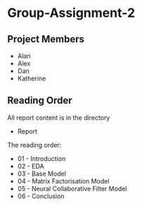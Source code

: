 # Group-Assignment-2

## Project Members
* Alan
* Alex
* Dan
* Katherine


## Reading Order
All report content is in the directory
* Report

The reading order:
* 01 - Introduction
* 02 - EDA
* 03 - Base Model
* 04 - Matrix Factorisation Model
* 05 - Neural Collaborative Filter Model
* 06 - Conclusion
